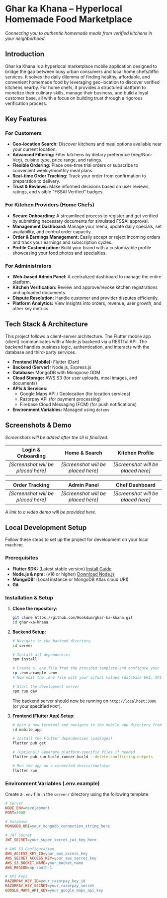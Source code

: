 # Ghar ka Khana – Hyperlocal Homemade Food Marketplace

*Connecting you to authentic homemade meals from verified kitchens in your neighborhood.*

## Introduction

Ghar ka Khana is a hyperlocal marketplace mobile application designed to bridge the gap between busy urban consumers and local home chefs/tiffin services. It solves the daily dilemma of finding healthy, affordable, and convenient homemade food by leveraging geo-location to discover verified kitchens nearby. For home chefs, it provides a structured platform to monetize their culinary skills, manage their business, and build a loyal customer base, all with a focus on building trust through a rigorous verification process.

## Key Features

### For Customers
*   **Geo-location Search:** Discover kitchens and meal options available near your current location.
*   **Advanced Filtering:** Filter kitchens by dietary preference (Veg/Non-Veg), cuisine type, price range, and ratings.
*   **Flexible Ordering:** Place one-time trial orders or subscribe to convenient weekly/monthly meal plans.
*   **Real-time Order Tracking:** Track your order from confirmation to preparation to delivery.
*   **Trust & Reviews:** Make informed decisions based on user reviews, ratings, and visible "FSSAI Verified" badges.

### For Kitchen Providers (Home Chefs)
*   **Secure Onboarding:** A streamlined process to register and get verified by submitting necessary documents for simulated FSSAI approval.
*   **Management Dashboard:** Manage your menu, update daily specials, set availability, and control order capacity.
*   **Order & Earnings Management:** Easily accept or reject incoming orders and track your earnings and subscription cycles.
*   **Profile Customization:** Build your brand with a customizable profile showcasing your food photos and specialties.

### For Administrators
*   **Web-based Admin Panel:** A centralized dashboard to manage the entire platform.
*   **Kitchen Verification:** Review and approve/revoke kitchen registrations and uploaded documents.
*   **Dispute Resolution:** Handle customer and provider disputes efficiently.
*   **Platform Analytics:** View insights into orders, revenue, user growth, and other key metrics.

## Tech Stack & Architecture

This project follows a client-server architecture. The Flutter mobile app (client) communicates with a Node.js backend via a RESTful API. The backend handles business logic, authentication, and interacts with the database and third-party services.

*   **Frontend (Mobile):** Flutter (Dart)
*   **Backend (Server):** Node.js, Express.js
*   **Database:** MongoDB with Mongoose ODM
*   **Cloud Storage:** AWS S3 (for user uploads, meal images, and documents)
*   **APIs & Services:**
    *   Google Maps API / Geolocation (for location services)
    *   Razorpay API (for payment processing)
    *   Firebase Cloud Messaging (FCM) (for push notifications)
*   **Environment Variables:** Managed using `dotenv`

## Screenshots & Demo

*Screenshots will be added after the UI is finalized.*

| Login & Onboarding | Home & Search | Kitchen Profile |
| :---: | :---: | :---: |
| *[Screenshot will be placed here]* | *[Screenshot will be placed here]* | *[Screenshot will be placed here]* |

| Order Tracking | Admin Panel | Chef Dashboard |
| :---: | :---: | :---: |
| *[Screenshot will be placed here]* | *[Screenshot will be placed here]* | *[Screenshot will be placed here]* |

*A link to a video demo will be provided here.*

## Local Development Setup

Follow these steps to set up the project for development on your local machine.

### Prerequisites
*   **Flutter SDK:** (Latest stable version) [Install Guide](https://docs.flutter.dev/get-started/install)
*   **Node.js & npm:** (v16 or higher) [Download Node.js](https://nodejs.org/)
*   **MongoDB:** (Local instance or MongoDB Atlas cloud URI)
*   **Git**

### Installation & Setup

1.  **Clone the repository:**
    ```bash
    git clone https://github.com/Honkdum/ghar-ka-khana.git
    cd ghar-ka-khana
    ```

2.  **Backend Setup:**
    ```bash
    # Navigate to the backend directory
    cd server

    # Install all dependencies
    npm install

    # Create a .env file from the provided template and configure your variables
    cp .env.example .env
    # Now edit the .env file with your actual values (database URI, API keys, etc.)

    # Start the development server
    npm run dev
    ```
    The backend server should now be running on `http://localhost:3000` (or your specified `PORT`).

3.  **Frontend (Flutter App) Setup:**
    ```bash
    # Open a new terminal and navigate to the mobile app directory from the project root
    cd mobile_app

    # Install the Flutter dependencies (packages)
    flutter pub get

    # (Optional) Generate platform-specific files if needed
    flutter pub run build_runner build --delete-conflicting-outputs

    # Run the app on a connected device/emulator
    flutter run
    ```

### Environment Variables (.env.example)

Create a `.env` file in the `server/` directory using the following template:

```ini
# Server
NODE_ENV=development
PORT=3000

# Database
MONGODB_URI=your_mongodb_connection_string_here

# JWT Secret
JWT_SECRET=your_super_secret_jwt_key_here

# AWS S3 Configuration
AWS_ACCESS_KEY_ID=your_aws_access_key
AWS_SECRET_ACCESS_KEY=your_aws_secret_key
AWS_S3_BUCKET_NAME=your_bucket_name
AWS_REGION=ap-south-1

# API Keys
RAZORPAY_KEY_ID=your_razorpay_key_id
RAZORPAY_KEY_SECRET=your_razorpay_secret
GOOGLE_MAPS_API_KEY=your_google_maps_api_key